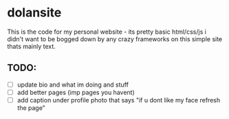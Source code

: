 # dolansite
This is the code for my personal website - its pretty basic html/css/js i didn't want to be bogged down by any crazy frameworks on this simple site thats mainly text.

## TODO:
- [ ] update bio and what im doing and stuff
- [ ] add better pages (imp pages you havent)
- [ ] add caption under profile photo that says "if u dont like my face refresh the page"
